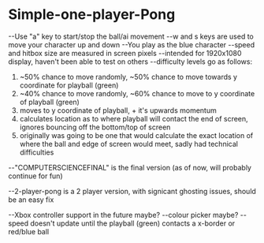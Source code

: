 # Simple-one-player-Pong
--Use "a" key to start/stop the ball/ai movement
--w and s keys are used to move your character up and down
--You play as the blue character
--speed and hitbox size are measured in screen pixels
--intended for 1920x1080 display, haven't been able to test on others
--difficulty levels go as follows:
1. ~50% chance to move randomly, ~50% chance to move towards y coordinate for playball (green)
2. ~40% chance to move randomly, ~60% chance to move to y coordinate of playball (green)
3. moves to y coordinate of playball, + it's upwards momentum
4. calculates location as to where playball will contact the end of screen, ignores bouncing off the bottom/top of screen
5. originally was going to be one that would calculate the exact location of where the ball and edge of screen would meet, sadly had technical difficulties


--"COMPUTERSCIENCEFINAL" is the final version (as of now, will probably continue for fun)

--2-player-pong is a 2 player version, with signicant ghosting issues, should be an easy fix

--Xbox controller support in the future maybe?
--colour picker maybe?
--speed doesn't update until the playball (green) contacts a x-border or red/blue ball
